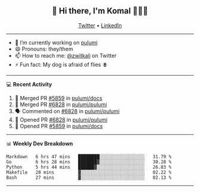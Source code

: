 <h2 align="center"> 👋 Hi there, I'm Komal 🧑🏾‍💻 </h2>
<p align="center">
    <a href="https://twitter.com/zwitkali">Twitter</a> •
    <a href="https://www.linkedin.com/in/komal-ali/">LinkedIn</a>
</p>

--------

- 🔭 I’m currently working on [pulumi](https://github.com/pulumi/pulumi)
- 😄 Pronouns: they/them
- 📫 How to reach me: [@zwitkali](https://twitter.com/zwitkali) on Twitter
- ⚡ Fun fact: My dog is afraid of flies 🪰

--------
💻 **Recent Activity**

<!--START_SECTION:activity-->
1. 🎉 Merged PR [#5859](https://github.com/pulumi/docs/pull/5859) in [pulumi/docs](https://github.com/pulumi/docs)
2. 🎉 Merged PR [#6828](https://github.com/pulumi/pulumi/pull/6828) in [pulumi/pulumi](https://github.com/pulumi/pulumi)
3. 🗣 Commented on [#6828](https://github.com/pulumi/pulumi/issues/6828) in [pulumi/pulumi](https://github.com/pulumi/pulumi)
4. 💪 Opened PR [#6828](https://github.com/pulumi/pulumi/pull/6828) in [pulumi/pulumi](https://github.com/pulumi/pulumi)
5. 💪 Opened PR [#5859](https://github.com/pulumi/docs/pull/5859) in [pulumi/docs](https://github.com/pulumi/docs)
<!--END_SECTION:activity-->

--------

📊 **Weekly Dev Breakdown**
<!--START_SECTION:waka-->
```text
Markdown   6 hrs 47 mins   ████████░░░░░░░░░░░░░░░░░   31.79 % 
Go         6 hrs 28 mins   ███████▓░░░░░░░░░░░░░░░░░   30.28 % 
Python     5 hrs 44 mins   ██████▓░░░░░░░░░░░░░░░░░░   26.83 % 
Makefile   28 mins         ▓░░░░░░░░░░░░░░░░░░░░░░░░   02.22 % 
Bash       27 mins         ▓░░░░░░░░░░░░░░░░░░░░░░░░   02.13 % 
```
<!--END_SECTION:waka-->

--------